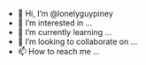 - 👋 Hi, I’m @lonelyguypiney
- 👀 I’m interested in ...
- 🌱 I’m currently learning ...
- 💞️ I’m looking to collaborate on ...
- 📫 How to reach me ...

<!---
lonelyguypiney/lonelyguypiney is a ✨ special ✨ repository because its `README.md` (this file) appears on your GitHub profile.
You can click the Preview link to take a look at your changes.
--->

